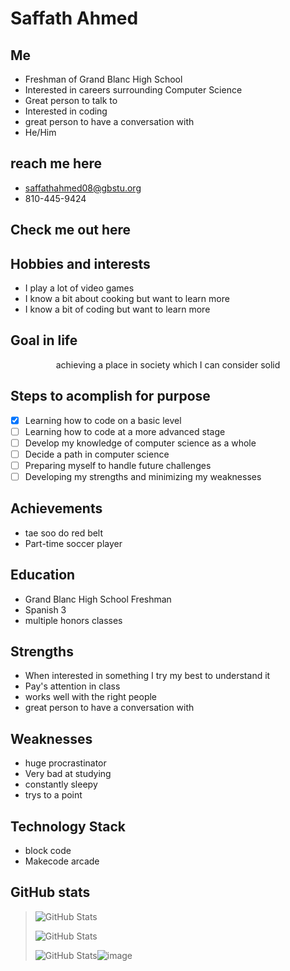# Saffath Ahmed

## Me

* Freshman of Grand Blanc High School
* Interested in careers surrounding Computer Science
* Great person to talk to
* Interested in coding
* great person to have a conversation with
* He/Him

## reach me here
* saffathahmed08@gbstu.org
* 810-445-9424

## Check me out here 

## Hobbies and interests 
- I play a lot of video games
- I know a bit about cooking but want to learn more 
- I know a bit of coding but want to learn more 

## Goal in life  
<p align='center'> achieving a place in society which I can consider solid 

## Steps to acomplish for purpose  
- [x] Learning how to code on a basic level
- [ ] Learning how to code at a more advanced stage
- [ ] Develop my knowledge of computer science as a whole
- [ ] Decide a path in computer science 
- [ ] Preparing myself to handle future challenges 
- [ ] Developing my strengths and minimizing my weaknesses

## Achievements 
- tae soo do red belt
- Part-time soccer player

## Education 
- Grand Blanc High School Freshman
- Spanish 3
- multiple honors classes

## Strengths 
- When interested in something I try my best to understand it
- Pay's attention in class
-  works well with the right people
- great person to have a conversation with

  
## Weaknesses 
- huge procrastinator
- Very bad at studying 
- constantly sleepy
- trys to a point 
      
## Technology Stack
* block code
* Makecode arcade

## GitHub stats 
> ![GitHub Stats](https://github-readme-streak-stats.herokuapp.com/?user=SaffathA&theme=green&hide_border=true)
>
> ![GitHub Stats](https://github-readme-stats.vercel.app/api?username=SaffathA&theme=green&show_icons=true&hide_border=true&count_private=true)
>
> ![GitHub Stats](https://github-readme-stats.vercel.app/api/top-langs/?username=SaffathA&theme=green&show_icons=true&hide_border=true&layout=compact)![image](https://github.com/SaffathA/SaffathA/assets/153103270/77438645-ed16-4ba0-8c67-dca41650a2c3)
